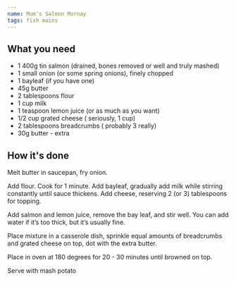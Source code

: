 ```yaml
---
name: Mum's Salmon Mornay
tags: fish mains
---
```


## What you need

* 1 400g tin salmon (drained, bones removed or well and truly mashed)
* 1 small onion (or some spring onions), finely chopped
* 1 bayleaf (if you have one)
* 45g butter
* 2 tablespoons flour
* 1 cup milk
* 1 teaspoon lemon juice (or as much as you want)
* 1/2 cup grated cheese ( seriously, 1 cup)
* 2 tablespoons breadcrumbs ( probably 3 really)
* 30g butter - extra

<!-- break -->

## How it's done

Melt butter in saucepan, fry onion.

Add flour. Cook for 1 minute. Add bayleaf, gradually add milk while stirring constantly until sauce thickens. Add cheese, reserving 2 (or 3) tablespoons for topping.

Add salmon and lemon juice, remove the bay leaf, and stir well. You can add water if it’s too thick, but it’s usually fine.

Place mixture in a casserole dish, sprinkle equal amounts of breadcrumbs and grated cheese on top, dot with the extra butter.

Place in oven at 180 degrees for 20 - 30 minutes until browned on top.

Serve with mash potato
